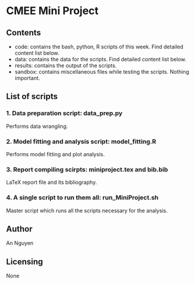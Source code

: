 # CMEE Mini Project

## Contents
* code: contains the bash, python, R scripts of this week. Find detailed content list below. 
* data: contains the data for the scripts. Find detailed content list below.
* results: contains the output of the scripts.
* sandbox: contains miscellaneous files while testing the scripts. Nothing important.

## List of scripts

### 1. Data preparation script: data_prep.py

Performs data wrangling.

### 2. Model fitting and analysis script: model_fitting.R

Performs model fitting and plot analysis. 

### 3. Report compiling scirpts: miniproject.tex and bib.bib

LaTeX report file and its bibliography.

### 4. A single script to run them all: run_MiniProject.sh

Master script which runs all the scripts necessary for the analysis.

## Author

An Nguyen

## Licensing

None
